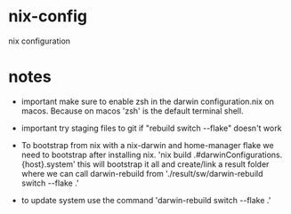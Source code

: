 # nix-config
nix configuration

# notes
- important make sure to enable zsh in the darwin configuration.nix on macos. Because on macos 'zsh' is the default terminal shell. 

- important try staging files to git if "rebuild switch --flake" doesn't work

- To bootstrap from nix with a nix-darwin and home-manager flake we need to bootstrap after installing nix. 'nix build .#darwinConfigurations.{host}.system' this will bootstrap it all and create/link a result folder where we can call darwin-rebuild from './result/sw/darwin-rebuild switch --flake .' 


- to update system use the command 'darwin-rebuild switch --flake .'
